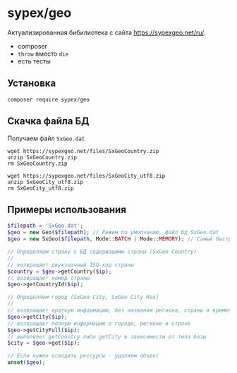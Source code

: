 # sypex/geo

Актуализированная бибилиотека с сайта <https://sypexgeo.net/ru/>.

- composer
- `throw` вместо `die`
- есть тесты

## Установка

```
composer require sypex/geo
```

## Скачка файла БД

Получаем файл `SxGeo.dat`
```shell
wget https://sypexgeo.net/files/SxGeoCountry.zip
unzip SxGeoCountry.zip
rm SxGeoCountry.zip

wget https://sypexgeo.net/files/SxGeoCity_utf8.zip
unzip SxGeoCity_utf8.zip
rm SxGeoCity_utf8.zip
```

## Примеры использования

```php
$filepath = 'SxGeo.dat';
$geo = new Geo($filepath); // Режим по умолчанию, файл бд SxGeo.dat
$geo = new SxGeo($filepath, Mode::BATCH | Mode::MEMORY); // Самый быстрый режим пакетной обработки

// Определяем страну c БД содержащими страны (SxGeo Country)
//
// возвращает двухзначный ISO-код страны
$country = $geo->getCountry($ip);
// возвращает номер страны
$geo->getCountryId($ip);

// Определяем город (SxGeo City, SxGeo City Max)
//
// возвращает краткую информацию, без названия региона, страны и временной зоны
$geo->getCity($ip);
// возвращает полную информацию о городе, регионе и стране
$geo->getCityFull($ip);
// выполняет getCountry либо getCity в зависимости от типа базы
$city = $geo->get($ip);

// Если нужно осводить рессурсы - удаляем объект
unset($geo);
```
